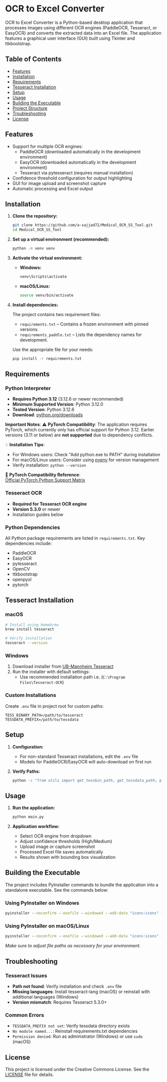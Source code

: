 # OCR to Excel Converter

OCR to Excel Converter is a Python-based desktop application that processes images using different OCR engines (PaddleOCR, Tesseract, or EasyOCR) and converts the extracted data into an Excel file. The application features a graphical user interface (GUI) built using Tkinter and ttkbootstrap.

## Table of Contents

- [Features](#features)
- [Installation](#installation)
- [Requirements](#requirements)
- [Tesseract Installation](#tesseract-installation)
- [Setup](#setup)
- [Usage](#usage)
- [Building the Executable](#building-the-executable)
- [Project Structure](#project-structure)
- [Troubleshooting](#troubleshooting)
- [License](#license)

## Features

- Support for multiple OCR engines:
  - PaddleOCR (downloaded automatically in the development environment)
  - EasyOCR (downloaded automatically in the development environment)
  - Tesseract via pytesseract (requires manual installation)
- Confidence threshold configuration for output highlighting
- GUI for image upload and screenshot capture
- Automatic processing and Excel output

## Installation

1. **Clone the repository:**

   ```sh
   git clone https://github.com/a-sajjad72/Medical_OCR_SS_Tool.git
   cd Medical_OCR_SS_Tool
   ```

2. **Set up a virtual environment (recommended):**

   ```sh
   python -m venv venv
   ```

3. **Activate the virtual environment:**

   - **Windows:**
     ```sh
     venv\Scripts\activate
     ```
   - **macOS/Linux:**
     ```sh
     source venv/bin/activate
     ```

4. **Install dependencies:**

   The project contains two requirement files:
   
   - `requirements.txt` – Contains a frozen environment with pinned versions.
   - `requirements_paddle.txt` – Lists the dependency names for development.
   
   Use the appropriate file for your needs:
   
   ```sh
   pip install -r requirements.txt
   ```

## Requirements

### Python Interpreter

- **Requires Python 3.12** (3.12.6 or newer recommended)
- **Minimum Supported Version**: Python 3.12.0
- **Tested Version**: Python 3.12.6
- **Download**: [python.org/downloads](https://www.python.org/downloads/)

**Important Notes**:
⚠️ **PyTorch Compatibility**: The application requires PyTorch, which currently only has official support for Python 3.12. Earlier versions (3.11 or below) are **not supported** due to dependency conflicts.

💡 **Installation Tips**:

- For Windows users: Check "Add python.exe to PATH" during installation
- For macOS/Linux users: Consider using [pyenv](https://github.com/pyenv/pyenv) for version management
- Verify installation: `python --version`

🔗 **PyTorch Compatibility Reference**:  
[Official PyTorch Python Support Matrix](https://pytorch.org/get-started/previous-versions/#python-compatibility)

### Tesseract OCR

- **Required for Tesseract OCR engine**
- **Version 5.3.0** or newer
- Installation guides below

### Python Dependencies

All Python package requirements are listed in `requirements.txt`. Key dependencies include:

- PaddleOCR
- EasyOCR
- pytesseract
- OpenCV
- ttkbootstrap
- openpyxl
- pytorch

## Tesseract Installation

### macOS

```bash
# Install using Homebrew
brew install tesseract

# Verify installation
tesseract --version
```

### Windows

1. Download installer from [UB-Mannheim Tesseract](https://github.com/UB-Mannheim/tesseract/wiki)
2. Run the installer with default settings:
   - Use recommended installation path i.e. (`C:\Program Files\Tesseract-OCR`)

### Custom Installations

Create `.env` file in project root for custom paths:

```env
TESS_BINARY_PATH=/path/to/tesseract
TESSDATA_PREFIX=/path/to/tessdata
```

## Setup

1. **Configuration:**

   - For non-standard Tesseract installations, edit the `.env` file
   - Models for PaddleOCR/EasyOCR will auto-download on first run

2. **Verify Paths:**
   ```sh
   python -c "from utils import get_tessbin_path, get_tessdata_path; print(f'Tesseract: {get_tessbin_path()}\nTessdata: {get_tessdata_path()}')"
   ```


## Usage

1. **Run the application:**

   ```sh
   python main.py
   ```

2. **Application workflow:**
   - Select OCR engine from dropdown
   - Adjust confidence thresholds (High/Medium)
   - Upload image or capture screenshot
   - Processed Excel file saves automatically
   - Results shown with bounding box visualization

## Building the Executable

The project includes PyInstaller commands to bundle the application into a standalone executable. See the commands below:

### Using PyInstaller on Windows

   ```bat
   pyinstaller --noconfirm --onefile --windowed --add-data "icons:icons" --add-data "models:models" --add-data "simfang.ttf:." --collect-all "paddle" --collect-all "paddleocr" --hidden-import "paddle" --hidden-import "paddleocr" --hidden-import "easyocr" --hidden-import "pytesseract" --icon "icons/icon.png" --name "OCR to Excel Converter" main.py --clean 
   ```

### Using PyInstaller on macOS/Linux

   ```bat
   pyinstaller --noconfirm --onefile --windowed --add-data "icons:icons" --add-data "models:models" --add-data "simfang.ttf:." --add-binary "/usr/local/brew-master/bin/tesseract:models/tesseract" --add-data "/usr/local/brew-master/Cellar/tesseract/5.5.0/share/tessdata:models/tesseract/tessdata" --collect-all "paddle" --collect-all "paddleocr" --hidden-import "paddle" --hidden-import "paddleocr" --hidden-import "easyocr" --hidden-import "pytesseract" --icon "icons/icon.png" --name "OCR to Excel Converter" main.py --clean
   ```

   *Make sure to adjust file paths as necessary for your environment.*

## Troubleshooting

### Tesseract Issues

- **Path not found**: Verify installation and check `.env` file
- **Missing languages**: Install tesseract-lang (macOS) or reinstall with additional languages (Windows)
- **Version mismatch**: Requires Tesseract 5.3.0+

### Common Errors

- `TESSDATA_PREFIX not set`: Verify tessdata directory exists
- `No module named...`: Reinstall requirements.txt dependencies
- `Permission denied`: Run as administrator (Windows) or use `sudo` (macOS)

## License

This project is licensed under the Creative Commons License. See the [LICENSE](LICENSE) file for details.
